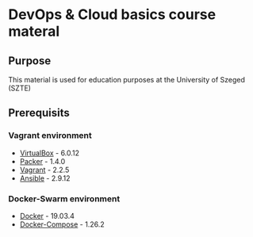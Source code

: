 # DevOps & Cloud basics course materal 
## Purpose
This material is used for education purposes at the University of Szeged (SZTE)
## Prerequisits 
### Vagrant environment
 - [VirtualBox](https://www.virtualbox.org/) - 6.0.12
 - [Packer](https://www.packer.io/) - 1.4.0
 - [Vagrant](https://www.vagrantup.com/) - 2.2.5
 - [Ansible](https://www.ansible.com/resources/get-started) - 2.9.12 
### Docker-Swarm environment
 - [Docker](https://docs.docker.com/) - 19.03.4
 - [Docker-Compose](https://docs.docker.com/compose/) - 1.26.2